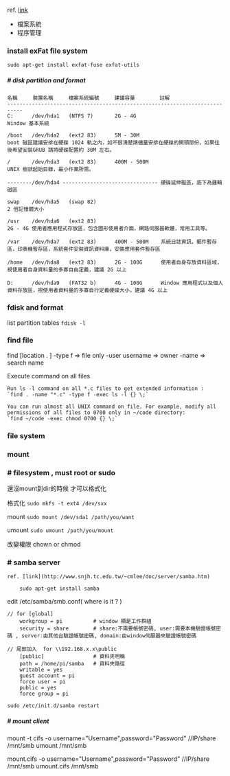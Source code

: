 
ref. [link](http://tobala.net/x/Linux2008/Linux-01SYS-200906.html)
- 檔案系統
- 程序管理

### install exFat file system
`sudo apt-get install exfat-fuse exfat-utils`


##### # disk partition and format

    名稱     裝置名稱     檔案系統編號     建議容量        註解
    ---------------------------------------------------------------------------
    C:      /dev/hda1   (NTFS 7)       2G - 4G        
    Window 基本系統
    
    /boot   /dev/hda2   (ext2 83)      5M - 30M       
    boot 磁區建議安排在硬碟 1024 軌之內，如不很清楚請儘量安排在硬碟的開頭部份，如果往後希望安裝GRUB 請將硬碟配置約 30M 左右。
    
    /       /dev/hda3   (ext2 83)      400M - 500M    
    UNIX 樹狀起始目錄，最小作業所需。

    --------/dev/hda4 ------------------------------- 硬碟延伸磁區，底下為邏輯磁區

    swap    /dev/hda5   (swap 82)      
    2 倍記憶體大小
    
    /usr    /dev/hda6   (ext2 83)      
    2G - 4G 使用者應用程式存放區，包含圖形使用者介面，網路伺服器軟體，常用工具等。

    /var    /dev/hda7   (ext2 83)      400M - 500M    系統日誌資訊，郵件暫存區，印表機暫存區，系統套件安裝資訊資料庫，安裝應用套件暫存區

    /home   /dev/hda8   (ext2 83)      2G - 100G      使用者自身存放資料區域，視使用者自身資料量的多寡自由定義，建議 2G 以上

    D:      /dev/hda9   (FAT32 b)      4G - 100G      Window 應用程式以及個人資料存放區，視使用者資料量的多寡自行定義硬碟大小，建議 4G 以上


### fdisk and format
list partition tables
`fdisk -l`


### find file
find [location . ]
	-type f 	=> file only
	-user username => owner
	-name => search name

Execute command on all files

	Run ls -l command on all *.c files to get extended information :
	`find . -name "*.c" -type f -exec ls -l {} \;`

	You can run almost all UNIX command on file. For example, modify all permissions of all files to 0700 only in ~/code directory:
	`find ~/code -exec chmod 0700 {} \;`



### file system

### mount

### # filesystem , must root or sudo
還沒mount到dir的時候 才可以格式化

格式化
`sudo mkfs -t ext4 /dev/sxx`

mount
`sudo mount /dev/sda1 /path/you/want`

umount
`sudo umount /path/you/mount`

改變權限
chown or chmod


### # samba server
    ref. [link](http://www.snjh.tc.edu.tw/~cmlee/doc/server/samba.htm)

```
    sudo apt-get install samba
```

edit /etc/samba/smb.conf( where is it ? )
```
// for [global]
    workgroup = pi          # window 顯是工作群組
    security = share        # share:不需要帳號密碼, user:需要本機驗證帳號密碼 , server:由其他台驗證帳號密碼, domain:由window伺服器來驗證帳號密碼

// 尾部加入  for \\192.168.x.x\public
    [public]                # 資料夾明稱
    path = /home/pi/samba   # 資料夾路徑
    writable = yes
    guest account = pi
    force user = pi
    public = yes
    force group = pi
```

`sudo /etc/init.d/samba restart`


##### # mount client
mount -t cifs -o username="Username",password="Password" //IP/share /mnt/smb
umount /mnt/smb

mount.cifs -o username="Username",password="Password" //IP/share /mnt/smb
umount.cifs /mnt/smb





